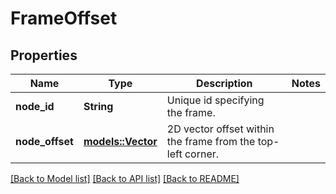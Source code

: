 # FrameOffset

## Properties

Name | Type | Description | Notes
------------ | ------------- | ------------- | -------------
**node_id** | **String** | Unique id specifying the frame. | 
**node_offset** | [**models::Vector**](Vector.md) | 2D vector offset within the frame from the top-left corner. | 

[[Back to Model list]](../README.md#documentation-for-models) [[Back to API list]](../README.md#documentation-for-api-endpoints) [[Back to README]](../README.md)


